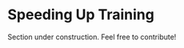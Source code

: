 # Speeding Up Training

<Tip warning={true}>

Section under construction. Feel free to contribute!

</Tip>